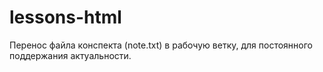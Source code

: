 # lessons-html

Перенос файла конспекта (note.txt) в рабочую ветку, для постоянного поддержания актуальности.
